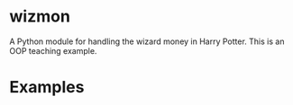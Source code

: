 # wizmon
A Python module for handling the wizard money in Harry Potter. This is an OOP teaching example.

# Examples

>>>